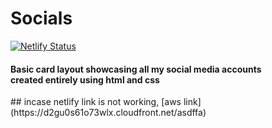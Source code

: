 # Socials
[![Netlify Status](https://api.netlify.com/api/v1/badges/77be0b1c-d34f-422e-a6a4-2f8c0f421a10/deploy-status)](https://app.netlify.com/sites/adityadewhy-socials/deploys)

<h4> Basic card layout showcasing all my social media accounts <br>created entirely using html and css</h4>
 ## incase netlify link is not working, 
 [aws link](https://d2gu0s61o73wlx.cloudfront.net/asdffa)

